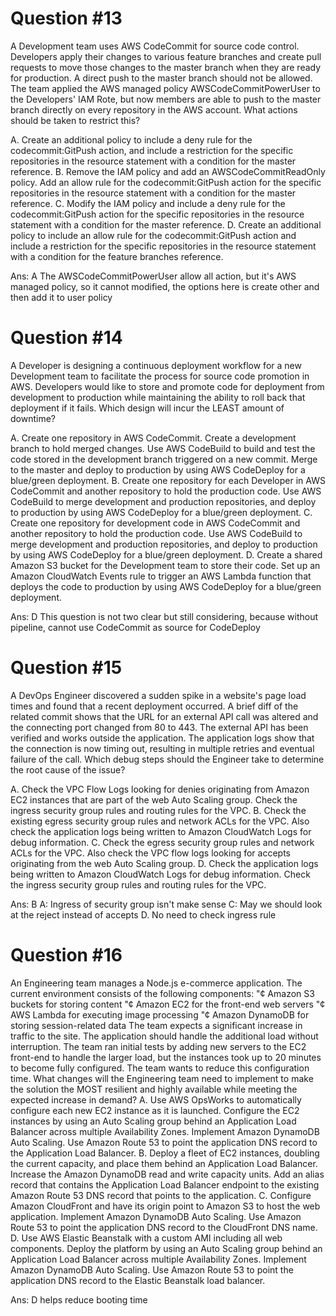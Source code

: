 # Question #13
A Development team uses AWS CodeCommit for source code control. Developers apply their changes to various feature branches and create pull requests to move those changes to the master branch when they are ready for production. A direct push to the master branch should not be allowed. The team applied the
AWS managed policy AWSCodeCommitPowerUser to the Developers' IAM Rote, but now members are able to push to the master branch directly on every repository in the AWS account.
What actions should be taken to restrict this?

A. Create an additional policy to include a deny rule for the codecommit:GitPush action, and include a restriction for the specific repositories in the resource statement with a condition for the master reference.
B. Remove the IAM policy and add an AWSCodeCommitReadOnly policy. Add an allow rule for the codecommit:GitPush action for the specific repositories in the resource statement with a condition for the master reference.
C. Modify the IAM policy and include a deny rule for the codecommit:GitPush action for the specific repositories in the resource statement with a condition for the master reference.
D. Create an additional policy to include an allow rule for the codecommit:GitPush action and include a restriction for the specific repositories in the resource statement with a condition for the feature branches reference.

Ans: A
The AWSCodeCommitPowerUser allow all action, but it's AWS managed policy, so it cannot modified, the options here is create other and then add it to user policy

# Question #14
A Developer is designing a continuous deployment workflow for a new Development team to facilitate the process for source code promotion in AWS. Developers would like to store and promote code for deployment from development to production while maintaining the ability to roll back that deployment if it fails.
Which design will incur the LEAST amount of downtime?

A. Create one repository in AWS CodeCommit. Create a development branch to hold merged changes. Use AWS CodeBuild to build and test the code stored in the development branch triggered on a new commit. Merge to the master and deploy to production by using AWS CodeDeploy for a blue/green deployment.
B. Create one repository for each Developer in AWS CodeCommit and another repository to hold the production code. Use AWS CodeBuild to merge development and production repositories, and deploy to production by using AWS CodeDeploy for a blue/green deployment.
C. Create one repository for development code in AWS CodeCommit and another repository to hold the production code. Use AWS CodeBuild to merge development and production repositories, and deploy to production by using AWS CodeDeploy for a blue/green deployment.
D. Create a shared Amazon S3 bucket for the Development team to store their code. Set up an Amazon CloudWatch Events rule to trigger an AWS Lambda function that deploys the code to production by using AWS CodeDeploy for a blue/green deployment.

Ans: D
This question is not two clear but still considering, because without pipeline, cannot use CodeCommit as source for CodeDeploy

# Question #15
A DevOps Engineer discovered a sudden spike in a website's page load times and found that a recent deployment occurred. A brief diff of the related commit shows that the URL for an external API call was altered and the connecting port changed from 80 to 443. The external API has been verified and works outside the application. The application logs show that the connection is now timing out, resulting in multiple retries and eventual failure of the call.
Which debug steps should the Engineer take to determine the root cause of the issue?

A. Check the VPC Flow Logs looking for denies originating from Amazon EC2 instances that are part of the web Auto Scaling group. Check the ingress security group rules and routing rules for the VPC.
B. Check the existing egress security group rules and network ACLs for the VPC. Also check the application logs being written to Amazon CloudWatch Logs for debug information.
C. Check the egress security group rules and network ACLs for the VPC. Also check the VPC flow logs looking for accepts originating from the web Auto Scaling group.
D. Check the application logs being written to Amazon CloudWatch Logs for debug information. Check the ingress security group rules and routing rules for the VPC.

Ans: B
A: Ingress of security group isn't make sense
C: May we should look at the reject instead of accepts
D. No need to check ingress rule

# Question #16
An Engineering team manages a Node.js e-commerce application. The current environment consists of the following components: "¢ Amazon S3 buckets for storing content "¢ Amazon EC2 for the front-end web servers "¢ AWS Lambda for executing image processing "¢ Amazon DynamoDB for storing session-related data
The team expects a significant increase in traffic to the site. The application should handle the additional load without interruption. The team ran initial tests by adding new servers to the EC2 front-end to handle the larger load, but the instances took up to 20 minutes to become fully configured. The team wants to reduce this configuration time.
What changes will the Engineering team need to implement to make the solution the MOST resilient and highly available while meeting the expected increase in demand?
A. Use AWS OpsWorks to automatically configure each new EC2 instance as it is launched. Configure the EC2 instances by using an Auto Scaling group behind an Application Load Balancer across multiple Availability Zones. Implement Amazon DynamoDB Auto Scaling. Use Amazon Route 53 to point the application DNS record to the Application Load Balancer.
B. Deploy a fleet of EC2 instances, doubling the current capacity, and place them behind an Application Load Balancer. Increase the Amazon DynamoDB read and write capacity units. Add an alias record that contains the Application Load Balancer endpoint to the existing Amazon Route 53 DNS record that points to the application.
C. Configure Amazon CloudFront and have its origin point to Amazon S3 to host the web application. Implement Amazon DynamoDB Auto Scaling. Use Amazon Route 53 to point the application DNS record to the CloudFront DNS name.
D. Use AWS Elastic Beanstalk with a custom AMI including all web components. Deploy the platform by using an Auto Scaling group behind an Application Load Balancer across multiple Availability Zones. Implement Amazon DynamoDB Auto Scaling. Use Amazon Route 53 to point the application DNS record to the Elastic Beanstalk load balancer.

Ans: D helps reduce booting time
